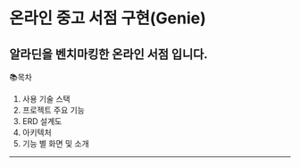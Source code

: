 # 온라인 중고 서점 구현(Genie)

알라딘을 벤치마킹한 온라인 서점 입니다.
------------------------------------------------------

📚목차
1. 사용 기술 스택
2. 프로젝트 주요 기능
3. ERD 설계도
4. 아키텍처
5. 기능 별 화면 및 소개

* * *

